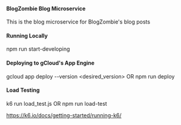 #### BlogZombie Blog Microservice

This is the blog microservice for BlogZombie's blog posts

#### Running Locally

npm run start-developing

#### Deploying to gCloud's App Engine

gcloud app deploy --version <desired_version> OR npm run deploy

#### Load Testing

k6 run load_test.js OR npm run load-test

https://k6.io/docs/getting-started/running-k6/
